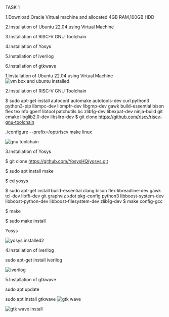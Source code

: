 TASK 1

1.Download Oracle Virtual machine and allocated 4GB RAM,100GB HDD

2.Installation of Ubuntu 22.04 using Virtual Machine

3.Installation of RISC-V GNU Toolchain

4.Installation of Yosys

5.Installation of iverilog

6.Installation of gtkwave

1.Installation of Ubuntu 22.04 using Virtual Machine
![vm box and ubuntu installed](https://github.com/NaveenReddyMiniPuri123/Vsdquadron-mini-internship/assets/167668786/b696d824-4385-4cba-8cb9-3b5b5c27abdc)

2.Installation of RISC-V GNU Toolchain

$ sudo apt-get install autoconf automake autotools-dev curl python3 python3-pip libmpc-dev libmpfr-dev libgmp-dev gawk build-essential bison flex texinfo gperf libtool patchutils bc zlib1g-dev libexpat-dev ninja-build git cmake libglib2.0-dev libslirp-dev
$ git clone https://github.com/riscv/riscv-gnu-toolchain

./configure --prefix=/opt/riscv make linux

![gnu toolchain](https://github.com/NaveenReddyMiniPuri123/Vsdquadron-mini-internship/assets/167668786/5959ded2-dfcd-47f1-bbae-04c73d04e5b4)

3.Installation of Yosys

$ git clone https://github.com/YosysHQ/yosys.git

$ sudo apt install make

$ cd yosys

$ sudo apt-get install build-essential clang bison flex libreadline-dev gawk tcl-dev libffi-dev git graphviz xdot pkg-config python3 libboost-system-dev libboost-python-dev libboost-filesystem-dev zlib1g-dev
$ make config-gcc

$ make

$ sudo make install

Yosys

![yosys installed2](https://github.com/NaveenReddyMiniPuri123/Vsdquadron-mini-internship/assets/167668786/3ab62a52-76ee-4c34-9269-d999c348a6ba)

4.Installation of iverilog

sudo apt-get install iverilog 

![iverilog](https://github.com/NaveenReddyMiniPuri123/Vsdquadron-mini-internship/assets/167668786/fda35b0b-02cf-4be6-80b1-1f814e350258)

5.Installation of gtkwave

sudo apt update

sudo apt install gtkwave
![gtk wave](https://github.com/NaveenReddyMiniPuri123/Vsdquadron-mini-internship/assets/167668786/4611cdf4-8489-451e-a0fe-06767a34cf7d)

![gtk wave install](https://github.com/NaveenReddyMiniPuri123/Vsdquadron-mini-internship/assets/167668786/0f257ceb-d9ff-4375-ac5f-bcf45b609d7d)

